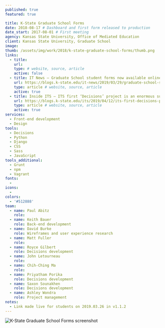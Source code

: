 ```yaml
---
published: true
featured: true

title: K-State Graduate School Forms
date: 2018-08-17 # Dashboard and first form released to production
date_start: 2017-08-01 # First meeting
agency: Kansas State University, Office of Mediated Education
client: Kansas State University, Graduate School
image:
thumb: /assets/img/work/2018/k-state-graduate-school-forms/thumb.png
links:
  - title:
    url:
    type: # website, source, article
    active: false
  - title: IT News — Graduate School student forms now available online
    url: https://blogs.k-state.edu/it-news/2019/03/29/graduate-school-student-forms-now-available-online/
    type: article # website, source, article
    active: true
  - title: Inside ITS — ITS first ‘Decisions’ project is an enormous success
    url: https://blogs.k-state.edu/its/2019/04/12/its-first-decisions-project-is-an-enormous-success/
    type: article # website, source, article
    active: true
services:
  - Front-end development
  - Design
tools:
  - Decisions
  - Python
  - Django
  - CSS
  - Sass
  - JavaScript
tools_additional:
  - Grunt
  - npm
  - Vagrant
fonts:
  -
icons:
  -
colors:
  - '#512888'
team:
  - name: Paul Abitz
    role:
  - name: Keith Bauer
    role: Back-end development
  - name: David Burke
    role: Wireframes and user experience research
  - name: Matt Fuller
    role:
  - name: Royce Gilbert
    role: Decisions development
  - name: John Letourneau
    role:
  - name: Chih-Ching Ma
    role:
  - name: Priyatham Porika
    role: Decisions development
  - name: Saxon Sounakhen
    role: Decisions development
  - name: Ashley Wondra
    role: Project management
notes:
  - Link made live for students on 2019.03.26 in v1.1.2
---
```


![K-State Graduate School Forms screenshot](/assets/img/work/2018/k-state-graduate-school-forms/image.png)
